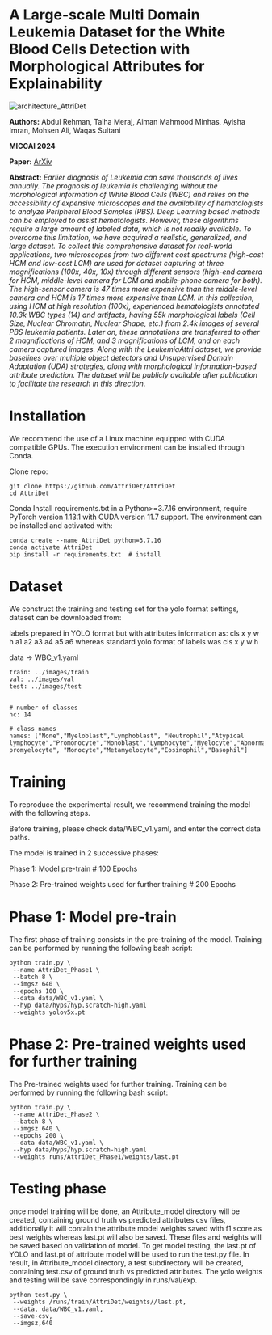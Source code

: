 # A Large-scale Multi Domain Leukemia Dataset for the White Blood Cells Detection with Morphological Attributes for Explainability

![architecture_AttriDet](https://github.com/intelligentMachines-ITU/Blood-Cancer-Dataset/assets/155678287/e2004432-3411-4eea-bc27-cf2a6a6daab9)


**Authors:** Abdul Rehman, Talha Meraj, Aiman Mahmood Minhas, Ayisha Imran, Mohsen Ali, Waqas Sultani

**MICCAI 2024**

**Paper:** [ArXiv](https://arxiv.org/abs/2405.10803)

**Abstract:** _Earlier diagnosis of Leukemia can save thousands of lives annually. The prognosis of leukemia is challenging without the morphological information of White Blood Cells (WBC) and relies on the accessibility of expensive microscopes and the availability of hematologists to analyze Peripheral Blood Samples (PBS). Deep Learning based methods can be employed to assist hematologists. However, these algorithms require a large amount of labeled data, which is not readily available. To overcome this limitation, we have acquired a realistic, generalized, and large dataset. To collect this comprehensive dataset for real-world applications, two microscopes from two different cost spectrums (high-cost HCM and low-cost LCM) are used for dataset capturing at three magnifications (100x, 40x, 10x) through different sensors (high-end camera for HCM, middle-level camera for LCM and mobile-phone camera for both). The high-sensor camera is 47 times more expensive than the middle-level camera and HCM is 17 times more expensive than LCM. In this collection, using HCM at high resolution (100x), experienced hematologists annotated 10.3k WBC types (14) and artifacts, having 55k morphological labels (Cell Size, Nuclear Chromatin, Nuclear Shape, etc.) from 2.4k images of several PBS leukemia patients. Later on, these annotations are transferred to other 2 magnifications of HCM, and 3 magnifications of LCM, and on each camera captured images. Along with the LeukemiaAttri dataset, we provide baselines over multiple object detectors and Unsupervised Domain Adaptation (UDA) strategies, along with morphological information-based attribute prediction. The dataset will be publicly available after publication to facilitate the research in this direction._

# Installation

We recommend the use of a Linux machine equipped with CUDA compatible GPUs. The execution environment can be installed through Conda.

Clone repo:
```
git clone https://github.com/AttriDet/AttriDet
cd AttriDet
```
 
Conda
Install requirements.txt in a Python>=3.7.16 environment, require PyTorch version 1.13.1 with CUDA version 11.7 support. The environment can be installed and activated with:
```
conda create --name AttriDet python=3.7.16
conda activate AttriDet
pip install -r requirements.txt  # install
```

# Dataset 

We construct the training and testing set for the yolo format settings, dataset can be downloaded from:

labels prepared in YOLO format but with attributes information as: cls x y w h a1 a2 a3 a4 a5 a6 whereas standard yolo format of labels was cls x y w h 

data -> WBC_v1.yaml
```
train: ../images/train
val: ../images/val
test: ../images/test


# number of classes
nc: 14

# class names
names: ["None","Myeloblast","Lymphoblast", "Neutrophil","Atypical lymphocyte","Promonocyte","Monoblast","Lymphocyte","Myelocyte","Abnormal promyelocyte", "Monocyte","Metamyelocyte","Eosinophil","Basophil"]
```

# Training
To reproduce the experimental result, we recommend training the model with the following steps.

Before training, please check data/WBC_v1.yaml, and enter the correct data paths.

The model is trained in 2 successive phases:

Phase 1: Model pre-train # 100 Epochs

Phase 2: Pre-trained weights used for further training # 200 Epochs


# Phase 1: Model pre-train
The first phase of training consists in the pre-training of the model. Training can be performed by running the following bash script:

```
python train.py \
 --name AttriDet_Phase1 \
 --batch 8 \
 --imgsz 640 \
 --epochs 100 \
 --data data/WBC_v1.yaml \
 --hyp data/hyps/hyp.scratch-high.yaml
 --weights yolov5x.pt
```

# Phase 2: Pre-trained weights used for further training 
The Pre-trained weights used for further training. Training can be performed by running the following bash script:

```
python train.py \
 --name AttriDet_Phase2 \
 --batch 8 \
 --imgsz 640 \
 --epochs 200 \
 --data data/WBC_v1.yaml \
 --hyp data/hyps/hyp.scratch-high.yaml
 --weights runs/AttriDet_Phase1/weights/last.pt
```

# Testing phase
once model training will be done, an Attribute_model directory will be created, containing ground truth vs predicted attributes csv files, additionally it will contain the attribute model weights saved with f1 score as best weights whereas last.pt will also be saved. These files and weights will be saved based on validation of model. To get model testing, the last.pt of YOLO and last.pt of attribute model will be used to run the test.py file. In result, in Attribute_model directory, a test subdirectory will be created, containing test.csv of ground truth vs predicted attributes. The yolo weights and testing will be save correspondingly in runs/val/exp.

```
python test.py \
 --weights /runs/train/AttriDet/weights//last.pt,
 --data, data/WBC_v1.yaml, 
 --save-csv,
 --imgsz,640
```
